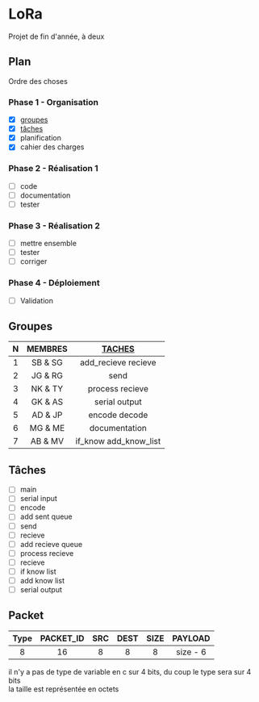 # LoRa

Projet de fin d'année, à deux  

## Plan  

Ordre des choses

### Phase 1 - Organisation  

- [x] [groupes](#groupes)
- [x] [tâches](#tâches)
- [x] planification
- [x] cahier des charges

### Phase 2 - Réalisation 1  

- [ ] code
- [ ] documentation
- [ ] tester

### Phase 3 - Réalisation 2  

- [ ] mettre ensemble
- [ ] tester
- [ ] corriger

### Phase 4 - Déploiement

- [ ] Validation

## Groupes  

| N | MEMBRES | [TACHES](#tâches) |
| :----: | :----: | :----: |
| 1 | SB & SG | add_recieve recieve |
| 2 | JG & RG | send |
| 3 | NK & TY | process recieve |
| 4 | GK & AS | serial output |
| 5 | AD & JP | encode decode |
| 6 | MG & ME | documentation |
| 7 | AB & MV | if_know add_know_list |

## Tâches  

- [ ] main
- [ ] serial input
- [ ] encode
- [ ] add sent queue
- [ ] send
- [ ] recieve
- [ ] add recieve queue
- [ ] process recieve
- [ ] recieve
- [ ] if know list
- [ ] add know list
- [ ] serial output

## Packet  

| Type | PACKET_ID | SRC | DEST | SIZE | PAYLOAD |
| :----: | :----: | :----: | :----: | :----: | :----: |
| 8 | 16 | 8 | 8 | 8 | size - 6 |

il n'y a pas de type de variable en c sur 4 bits, du coup le type sera sur 4 bits  
la taille est représentée en octets
